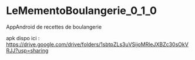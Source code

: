 # LeMementoBoulangerie_0_1_0
AppAndroid de recettes de boulangerie

apk dispo ici : https://drive.google.com/drive/folders/1sbtpZLs3uVSijoMRleJXBZc30sOkVRJJ?usp=sharing
